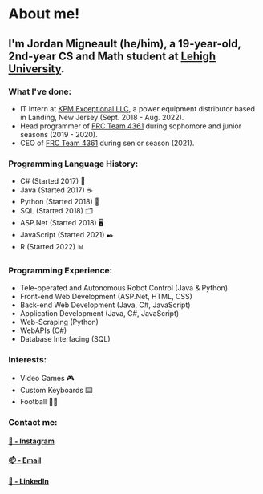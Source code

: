 <!--
**JordanMigneault/JordanMigneault** is a ✨ _special_ ✨ repository because its `README.md` (this file) appears on your GitHub profile.

Here are some ideas to get you started:

- 🔭 I’m currently working on ...
- 🌱 I’m currently learning ...
- 👯 I’m looking to collaborate on ...
- 🤔 I’m looking for help with ...
- 💬 Ask me about ...
- 📫 How to reach me: ...
- 😄 Pronouns: ...
- ⚡ Fun fact: ...
-->

# About me!
## I'm Jordan Migneault (he/him), a 19-year-old, 2nd-year CS and Math student at [Lehigh University](https://www1.lehigh.edu/home).
### What I've done:
- IT Intern at [KPM Exceptional LLC](http://kpmedi.net/), a power equipment distributor based in Landing, New Jersey (Sept. 2018 - Aug. 2022).
- Head programmer of [FRC Team 4361](https://roxbotix.org/) during sophomore and junior seasons (2019 - 2020).
- CEO of [FRC Team 4361](https://roxbotix.org/) during senior season (2021).

### Programming Language History:
- C# (Started 2017) :musical_score:
- Java (Started 2017) :coffee:
- Python (Started 2018) :snake:
- SQL (Started 2018) :card_index_dividers:
- ASP.Net (Started 2018) :desktop_computer:
- JavaScript (Started 2021) :black_nib:
- R (Started 2022) :bar_chart:

### Programming Experience:
- Tele-operated and Autonomous Robot Control (Java & Python)
- Front-end Web Development (ASP.Net, HTML, CSS)
- Back-end Web Development (Java, C#, JavaScript)
- Application Development (Java, C#, JavaScript)
- Web-Scraping (Python)
- WebAPIs (C#)
- Database Interfacing (SQL)

### Interests:
- Video Games 🎮
- Custom Keyboards ⌨️
- Football 🏈🦅

### Contact me:
#### [:camera_flash: - Instagram](https://www.instagram.com/jordan.migneault/)
#### [:mailbox: - Email](mailto:jmigno66@aol.com?subject=From%20GitHub!)
#### [:briefcase: - LinkedIn](https://www.linkedin.com/in/jordan-migneault-31805b20b/)

